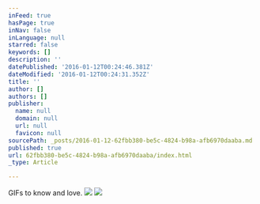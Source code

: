 ```yaml
---
inFeed: true
hasPage: true
inNav: false
inLanguage: null
starred: false
keywords: []
description: ''
datePublished: '2016-01-12T00:24:46.381Z'
dateModified: '2016-01-12T00:24:31.352Z'
title: ''
author: []
authors: []
publisher:
  name: null
  domain: null
  url: null
  favicon: null
sourcePath: _posts/2016-01-12-62fbb380-be5c-4824-b98a-afb6970daaba.md
published: true
url: 62fbb380-be5c-4824-b98a-afb6970daaba/index.html
_type: Article

---
```

GIFs to know and love.
![](https://the-grid-user-content.s3-us-west-2.amazonaws.com/50293186-a41c-4c67-9246-15c3ac3a330b.gif)
![](https://the-grid-user-content.s3-us-west-2.amazonaws.com/810965cf-8327-46e6-ba9b-7e8b3b8660c9.gif)